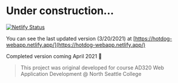 # Under construction...

[![Netlify Status](https://api.netlify.com/api/v1/badges/595ccb16-3d46-4e57-ad8a-a8a17308c069/deploy-status)](https://app.netlify.com/sites/hotdog-webapp/deploys)

You can see the last updated version (3/20/2021) at [https://hotdog-webapp.netlify.app/](https://hotdog-webapp.netlify.app/)

Completed version coming April 2021 🚧

> This project was original developed for course AD320 Web Application Development @ North Seattle College